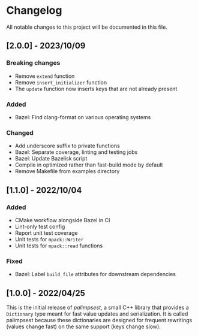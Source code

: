 # Changelog

All notable changes to this project will be documented in this file.

## [2.0.0] - 2023/10/09

### Breaking changes

- Remove `extend` function
- Remove `insert_initializer` function
- The `update` function now inserts keys that are not already present

### Added

- Bazel: Find clang-format on various operating systems

### Changed

- Add underscore suffix to private functions
- Bazel: Separate coverage, linting and testing jobs
- Bazel: Update Bazelisk script
- Compile in optimized rather than fast-build mode by default
- Remove Makefile from examples directory

## [1.1.0] - 2022/10/04

### Added

- CMake workflow alongside Bazel in CI
- Lint-only test config
- Report unit test coverage
- Unit tests for ``mpack::Writer``
- Unit tests for ``mpack::read`` functions

### Fixed

- Bazel: Label ``build_file`` attributes for downstream dependencies

## [1.0.0] - 2022/04/25

This is the initial release of _palimpsest_, a small C++ library that provides a ``Dictionary`` type meant for fast value updates and serialization. It is called palimpsest because these dictionaries are designed for frequent rewritings (values change fast) on the same support (keys change slow).
